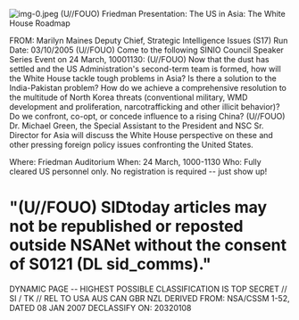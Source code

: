 ![img-0.jpeg](img-0.jpeg)
(U//FOUO) Friedman Presentation: The US in Asia: The White House Roadmap

FROM: Marilyn Maines
Deputy Chief, Strategic Intelligence Issues (S17)
Run Date: 03/10/2005
(U//FOUO) Come to the following SINIO Council Speaker Series Event on 24 March, 10001130:
(U//FOUO) Now that the dust has settled and the US Administration's second-term team is formed, how will the White House tackle tough problems in Asia? Is there a solution to the India-Pakistan problem? How do we achieve a comprehensive resolution to the multitude of North Korea threats (conventional military, WMD development and proliferation, narcotrafficking and other illicit behavior)? Do we confront, co-opt, or concede influence to a rising China?
(U//FOUO) Dr. Michael Green, the Special Assistant to the President and NSC Sr. Director for Asia will discuss the White House perspective on these and other pressing foreign policy issues confronting the United States.

Where: Friedman Auditorium
When: 24 March, 1000-1130
Who: Fully cleared US personnel only. No registration is required -- just show up!

# "(U//FOUO) SIDtoday articles may not be republished or reposted outside NSANet without the consent of S0121 (DL sid_comms)." 

DYNAMIC PAGE -- HIGHEST POSSIBLE CLASSIFICATION IS
TOP SECRET // SI / TK // REL TO USA AUS CAN GBR NZL
DERIVED FROM: NSA/CSSM 1-52, DATED 08 JAN 2007 DECLASSIFY ON: 20320108
